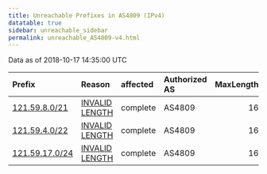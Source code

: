 ```yaml
---
title: Unreachable Prefixes in AS4809 (IPv4)
datatable: true
sidebar: unreachable_sidebar
permalink: unreachable_AS4809-v4.html
---
```


Data as of 2018-10-17 14:35:00 UTC


<div class="datatable-begin"></div>

| Prefix                                                 | Reason                                                                                                  | affected   | Authorized AS   |   MaxLength | Anchor                                       |   unreachable /24s |
|:-------------------------------------------------------|:--------------------------------------------------------------------------------------------------------|:-----------|:----------------|------------:|:---------------------------------------------|-------------------:|
| [121.59.8.0/21](https://stat.ripe.net/121.59.8.0/21)   | [INVALID LENGTH](https://rpki-validator.ripe.net/announcement-preview?asn=AS4809&prefix=121.59.8.0/21)  | complete   | AS4809          |          16 | [APNIC](unreachable_APNIC_RPKI_Root-v4.html) |                  8 |
| [121.59.4.0/22](https://stat.ripe.net/121.59.4.0/22)   | [INVALID LENGTH](https://rpki-validator.ripe.net/announcement-preview?asn=AS4809&prefix=121.59.4.0/22)  | complete   | AS4809          |          16 | [APNIC](unreachable_APNIC_RPKI_Root-v4.html) |                  4 |
| [121.59.17.0/24](https://stat.ripe.net/121.59.17.0/24) | [INVALID LENGTH](https://rpki-validator.ripe.net/announcement-preview?asn=AS4809&prefix=121.59.17.0/24) | complete   | AS4809          |          16 | [APNIC](unreachable_APNIC_RPKI_Root-v4.html) |                  1 |

<div class="datatable-end"></div>